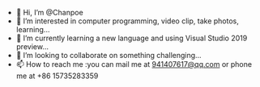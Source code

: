 - 👋 Hi, I’m @Chanpoe
- 👀 I’m interested in computer programming, video clip, take photos, learning...
- 🌱 I’m currently learning a new language and using Visual Studio 2019 preview...
- 💞️ I’m looking to collaborate on something challenging...
- 📫 How to reach me :you can mail me at 941407617@qq.com  or phone me at +86 15735283359

<!---
Chanpoe/Chanpoe is a ✨ special ✨ repository because its `README.md` (this file) appears on your GitHub profile.
You can click the Preview link to take a look at your changes.
--->
